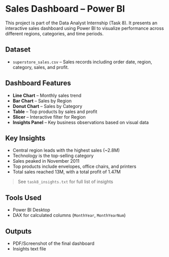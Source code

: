 # Sales Dashboard – Power BI

This project is part of the Data Analyst Internship (Task 8). It presents an interactive sales dashboard using Power BI to visualize performance across different regions, categories, and time periods.

## Dataset
- `superstore_sales.csv` – Sales records including order date, region, category, sales, and profit.

## Dashboard Features
- **Line Chart** – Monthly sales trend
- **Bar Chart** – Sales by Region
- **Donut Chart** – Sales by Category
- **Table** – Top products by sales and profit
- **Slicer** – Interactive filter for Region
- **Insights Panel** – Key business observations based on visual data

## Key Insights
- Central region leads with the highest sales (~2.8M)
- Technology is the top-selling category
- Sales peaked in November 2011
- Top products include envelopes, office chairs, and printers
- Total sales reached 13M, with a total profit of 1.47M

> See `task8_insights.txt` for full list of insights

## Tools Used
- Power BI Desktop
- DAX for calculated columns (`MonthYear`, `MonthYearNum`)

## Outputs
- PDF/Screenshot of the final dashboard
- Insights text file



